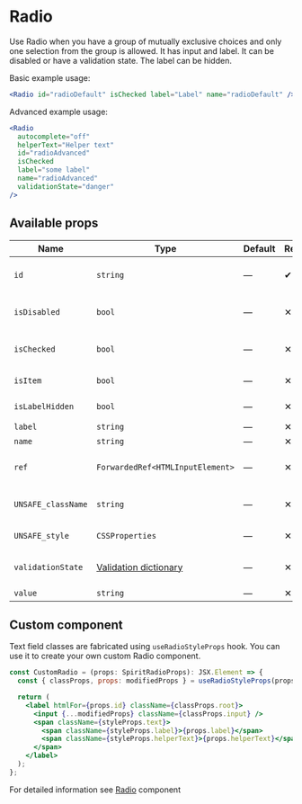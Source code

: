 # Radio

Use Radio when you have a group of mutually exclusive choices and only one selection from the group is allowed.
It has input and label.
It can be disabled or have a validation state.
The label can be hidden.

Basic example usage:

```jsx
<Radio id="radioDefault" isChecked label="Label" name="radioDefault" />
```

Advanced example usage:

```jsx
<Radio
  autocomplete="off"
  helperText="Helper text"
  id="radioAdvanced"
  isChecked
  label="some label"
  name="radioAdvanced"
  validationState="danger"
/>
```

## Available props

| Name               | Type                                           | Default | Required | Description                    |
| ------------------ | ---------------------------------------------- | ------- | -------- | ------------------------------ |
| `id`               | `string`                                       | —       | ✔        | Input and label identification |
| `isDisabled`       | `bool`                                         | —       | ✕        | Whether is field disabled      |
| `isChecked`        | `bool`                                         | —       | ✕        | Whether is field checked       |
| `isItem`           | `bool`                                         | —       | ✕        | To render in [Item][item] mode |
| `isLabelHidden`    | `bool`                                         | —       | ✕        | Whether is label hidden        |
| `label`            | `string`                                       | —       | ✕        | Label text                     |
| `name`             | `string`                                       | —       | ✕        | Input name                     |
| `ref`              | `ForwardedRef<HTMLInputElement>`               | —       | ✕        | Input element reference        |
| `UNSAFE_className` | `string`                                       | —       | ✕        | Wrapper custom class name      |
| `UNSAFE_style`     | `CSSProperties`                                | —       | ✕        | Wrapper custom style           |
| `validationState`  | [Validation dictionary][dictionary-validation] | —       | ✕        | Type of validation state       |
| `value`            | `string`                                       | —       | ✕        | Input value                    |

## Custom component

Text field classes are fabricated using `useRadioStyleProps` hook. You can use it to create your own custom Radio component.

```jsx
const CustomRadio = (props: SpiritRadioProps): JSX.Element => {
  const { classProps, props: modifiedProps } = useRadioStyleProps(props);

  return (
    <label htmlFor={props.id} className={classProps.root}>
      <input {...modifiedProps} className={classProps.input} />
      <span className={styleProps.text}>
        <span className={styleProps.label}>{props.label}</span>
        <span className={styleProps.helperText}>{props.helperText}</span>
      </span>
    </label>
  );
};
```

For detailed information see [Radio](https://github.com/lmc-eu/spirit-design-system/blob/main/packages/web/src/scss/components/Radio/README.md) component

[item]: https://github.com/lmc-eu/spirit-design-system/blob/main/packages/web-react/src/components/Item/README.md
[dictionary-validation]: https://github.com/lmc-eu/spirit-design-system/blob/main/docs/DICTIONARIES.md#validation
